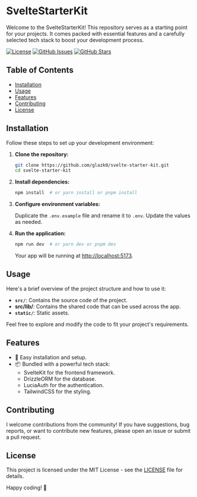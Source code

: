 # SvelteStarterKit

Welcome to the SvelteStarterKit! This repository serves as a starting point for your projects. It comes packed with essential features and a carefully selected tech stack to boost your development process.

[![License](https://img.shields.io/badge/license-MIT-blue.svg)](LICENSE)
[![GitHub Issues](https://img.shields.io/github/issues/glazk0/svelte-starter-kit)](https://github.com/glazk0/svelte-starter-kit/issues)
[![GitHub Stars](https://img.shields.io/github/stars/glazk0/svelte-starter-kit)](https://github.com/glazk0/svelte-starter-kit/stargazers)

## Table of Contents

- [Installation](#installation)
- [Usage](#usage)
- [Features](#features)
- [Contributing](#contributing)
- [License](#license)

## Installation

Follow these steps to set up your development environment:

1. **Clone the repository:**

    ```bash
    git clone https://github.com/glazk0/svelte-starter-kit.git
    cd svelte-starter-kit
    ```

2. **Install dependencies:**

    ```bash
    npm install  # or yarn install or pnpm install
    ```

3. **Configure environment variables:**

    Duplicate the `.env.example` file and rename it to `.env`. Update the values as needed.

4. **Run the application:**

    ```bash
    npm run dev  # or yarn dev or pnpm dev
    ```

    Your app will be running at [http://localhost:5173](http://localhost:5173).

## Usage

Here's a brief overview of the project structure and how to use it:

- **`src/`**: Contains the source code of the project.
- **src/lib/**: Contains the shared code that can be used across the app.
- **`static/`**: Static assets.

Feel free to explore and modify the code to fit your project's requirements.

## Features

- 🚀 Easy installation and setup.
- 📦 Bundled with a powerful tech stack:
  - SvelteKit for the frontend framework.
  - DrizzleORM for the database.
  - LuciaAuth for the authentication.
  - TailwindCSS for the styling.

## Contributing

I welcome contributions from the community! If you have suggestions, bug reports, or want to contribute new features, please open an issue or submit a pull request.

## License

This project is licensed under the MIT License - see the [LICENSE](LICENSE) file for details.

Happy coding! 🚀
